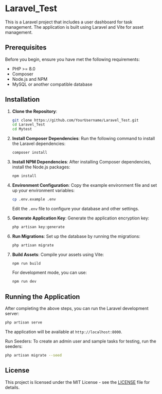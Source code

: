 # Laravel_Test


This is a Laravel project that includes a user dashboard for task management. The application is built using Laravel and Vite for asset management.

## Prerequisites

Before you begin, ensure you have met the following requirements:

- PHP >= 8.0
- Composer
- Node.js and NPM
- MySQL or another compatible database

## Installation

1. **Clone the Repository**:
   ```bash
   git clone https://github.com/YourUsername/Laravel_Test.git
   cd Laravel_Test
   cd Mytest
   ```

2. **Install Composer Dependencies**:
   Run the following command to install the Laravel dependencies:
   ```bash
   composer install
   ```

3. **Install NPM Dependencies**:
   After installing Composer dependencies, install the Node.js packages:
   ```bash
   npm install
   ```

4. **Environment Configuration**:
   Copy the example environment file and set up your environment variables:
   ```bash
   cp .env.example .env
   ```
   Edit the `.env` file to configure your database and other settings.

5. **Generate Application Key**:
   Generate the application encryption key:
   ```bash
   php artisan key:generate
   ```

6. **Run Migrations**:
   Set up the database by running the migrations:
   ```bash
   php artisan migrate
   ```

7. **Build Assets**:
   Compile your assets using Vite:
   ```bash
   npm run build
   ```

   For development mode, you can use:
   ```bash
   npm run dev
   ```

## Running the Application

After completing the above steps, you can run the Laravel development server:
```bash
php artisan serve
```

The application will be available at `http://localhost:8000`.

Run Seeders: To create an admin user and sample tasks for testing, run the seeders:

```bash
php artisan migrate --seed
```

## License

This project is licensed under the MIT License - see the [LICENSE](LICENSE) file for details.

